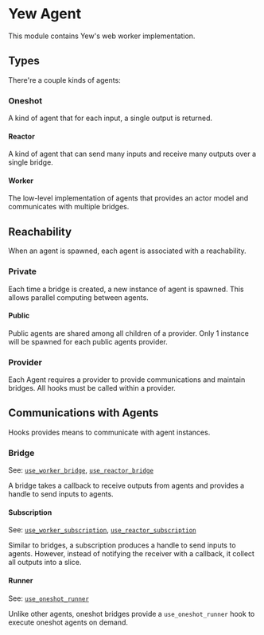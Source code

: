 # Yew Agent

This module contains Yew's web worker implementation.

## Types

There're a couple kinds of agents:

### Oneshot

A kind of agent that for each input, a single output is returned.

#### Reactor

A kind of agent that can send many inputs and receive many outputs over a single bridge.

#### Worker

The low-level implementation of agents that provides an actor model and communicates with
multiple bridges.

## Reachability

When an agent is spawned, each agent is associated with a reachability.

### Private

Each time a bridge is created, a new instance
of agent is spawned. This allows parallel computing between agents.

#### Public

Public agents are shared among all children of a provider.
Only 1 instance will be spawned for each public agents provider.

### Provider

Each Agent requires a provider to provide communications and maintain bridges.
All hooks must be called within a provider.

## Communications with Agents

Hooks provides means to communicate with agent instances.

### Bridge

See: [`use_worker_bridge`](worker::use_worker_bridge),
[`use_reactor_bridge`](reactor::use_reactor_bridge)

A bridge takes a callback to receive outputs from agents
and provides a handle to send inputs to agents.

#### Subscription

See: [`use_worker_subscription`](worker::use_worker_subscription),
[`use_reactor_subscription`](reactor::use_reactor_subscription)

Similar to bridges, a subscription produces a handle to send inputs to agents. However, instead
of notifying the receiver with a callback, it collect all outputs into a slice.

#### Runner

See: [`use_oneshot_runner`](oneshot::use_oneshot_runner)

Unlike other agents, oneshot bridges provide a `use_oneshot_runner` hook to execute oneshot
agents on demand.

